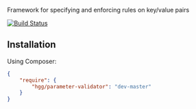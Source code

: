 Framework for specifying and enforcing rules on key/value pairs

[![Build Status](https://travis-ci.org/hglattergotz/parameter-validator.png)](https://travis-ci.org/hglattergotz/parameter-validator)

## Installation

Using Composer:

```json
{
    "require": {
        "hgg/parameter-validator": "dev-master"
    }
}
```

